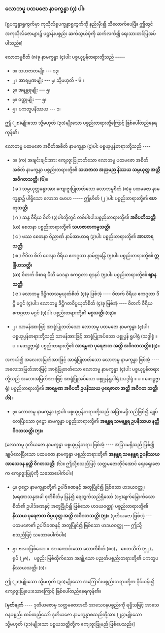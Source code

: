### လောဘမူ ပထမဇော နာမက္ခန္ဓာ (၄) ပါး

[ရူပက္ခန္ဓာရှုကွက်မှာ ကုသိုလ်ရူပက္ခန္ဓာရှုကွက်ကို နည်းမှီး၍ သိလောက်ပေပြီ။ 
ဤတွင် အကုသိုလ်ဇောများ၌ ပဋ္ဌာန်းပစ္စည်း ဆက်သွယ်ပုံကို ဆက်လက်၍ ရေးသားတင်ပြအပ်ပါသည်။]

လောဘမူစိတ် (၈)ခု နာမက္ခန္ဓာ (၄)ပါး ပစ္စယုပ္ပန်တရားတို့သည် -----

- ၁။ သဟဇာတမျိုး --- ၁၃၊
- ၂။ အာရမ္မဏမျိုး --- ၄၊ သို့မဟုတ် - ၆ ၊
- ၃။ အနန္တရမျိုး --- ၅၊
- ၄။ ဝတ္ထုမျိုး --- ၅၊
- ၅။ ပကတူပနိဿယ --- ၁၊

ဤ (၂၈)မျိုးသော သို့မဟုတ် (၃၀)မျိုးသော ပစ္စည်းတရားတို့ကြောင့် ဖြစ်ပေါ်တည်နေရကုန်၏။

လောဘမူ ပထမဇော အစိတ်အစိတ် နာမက္ခန္ဓာ (၄)ပါး ပစ္စယုပ္ပန်တရားတို့သည် ----

- ၁။ (က) အချင်းချင်းအား ကျေးဇူးပြုတတ်သော လောဘမူ ပထမဇော အစိတ်အစိတ် နာမက္ခန္ဓာ ပစ္စည်းတရားတို့၏ **သဟဇာတ အညမည နိဿယ သမ္ပယုတ္တ အတ္ထိ အဝိဂတသတ္တိ၊ (၆)**။
<br>( ခ ) သမ္ပယုတ္တခန္ဓာအား ကျေးဇူးပြုတတ်သော လောဘမူစိတ် (၈)ခု ပထမဇော နာမက္ခန္ဓာ၌ ပါရှိသော လောဘ မောဟ ----- ဤဟိတ် (၂ )ပါး ပစ္စည်းတရားတို့၏ **ဟေတုသတ္တိ၊**
<br>( ဂ ) ဆန္ဒ ဝီရိယ စိတ် (၃)ပါးတို့တွင် တစ်ပါးပါးပစ္စည်းတရားတို့၏ **အဓိပတိသတ္တိ၊**
<br>(ဃ) စေတနာ ပစ္စည်းတရားတို့၏ **သဟဇာတကမ္မသတ္တိ၊**
<br>( င ) ဖဿ စေတနာ ဝိညာဏ် နာမ်အာဟာရ (၃)ပါး ပစ္စည်းတရားတို့၏ **အာဟာရသတ္တိ၊**
<br>( စ ) ဇီဝိတ စိတ် ဝေဒနာ ဝီရိယ ဧကဂ္ဂတာ နာမ်ဣန္ဒြေ (၅)ပါး ပစ္စည်းတရားတို့၏ **ဣန္ဒြိယသတ္တိ၊**
<br>(ဆ) ဝိတက် ဝိစာရ ပီတိ ဝေဒနာ ဧကဂ္ဂတာ ဈာနင် (၅)ပါး ပစ္စည်းတရားတို့၏ **ဈာနသတ္တိ၊**
<br>( ဇ ) လောဘမူ ဒိဋ္ဌိဂတသမ္ပယုတ်စိတ် (၄)ခု ဖြစ်အံ့ ---- ဝိတက် ဝီရိယ ဧကဂ္ဂတာ ဒိဋ္ဌိ မဂ္ဂင် (၄)ပါး၊ လောဘမူ ဒိဋ္ဌိဂတဝိပ္ပယုတ်စိတ် (၄)ခု ဖြစ်အံ့ ---- ဝိတက် ဝီရိယ ဧကဂ္ဂတာ မဂ္ဂင် (၃)ပါး ပစ္စည်းတရားတို့၏ **မဂ္ဂသတ္တိ၊ (၁၃)**။

- ၂။ သာမန်အားဖြင့် အာရုံပြုတတ်သော လောဘမူ ပထမဇော နာမက္ခန္ဓာ (၄)ပါး ပစ္စယုပ္ပန်တရားတို့သည် သာမန်အားဖြင့် အာရုံပြုအပ်သော ပစ္စုပ္ပန် ရူပါရုံ (သဒ္ဒါရုံ ။ ပ ။ ဖောဋ္ဌဗ္ဗာရုံ) ပစ္စည်းတရားတို့၏ **အာရမ္မဏ ပုရေဇာတ အတ္ထိ အဝိဂတသတ္တိ။ (၄)**။

အကယ်၍ အလေးအမြတ်အားဖြင့် အာရုံပြုတတ်သော လောဘမူ နာမက္ခန္ဓာ ဖြစ်အံ့ ---- အလေးအမြတ်အားဖြင့် အာရုံပြုတတ်သော လောဘမူ နာမက္ခန္ဓာ (၄)ပါး ပစ္စယုပ္ပန်တရားတို့သည် အလေးအမြတ်အားဖြင့် အာရုံပြုအပ်သော ပစ္စုပ္ပန်ရူပါရုံ (သဒ္ဒါရုံ ။ ပ ။ ဖောဋ္ဌဗ္ဗာရုံ) ပစ္စည်းတရားတို့၏ **အာရမ္မဏ အဓိပတိ ဥပနိဿယ ပုရေဇာတ အတ္ထိ အဝိဂတ သတ္တိ၊ (၆)**။

- ၃။ လောဘမူ နာမက္ခန္ဓာ (၄)ပါး ပစ္စယုပ္ပန်တရားတို့သည် အခြားမရှိသည်ဖြစ်၍ ချုပ်လေပြီးသော ဝုဋ္ဌော နာမက္ခန္ဓာ ပစ္စည်းတရားတို့၏ **အနန္တရ သမနန္တရ ဥပနိဿယ နတ္ထိ ဝိဂတသတ္တိ၊ (၅)**။

[လောဘမူ ဒုတိယဇော နာမက္ခန္ဓာ ပစ္စယုပ္ပန်တရား ဖြစ်အံ့ ---- အခြားမရှိသည် ဖြစ်၍ ချုပ်လေပြီးသော ပထမဇော နာမက္ခန္ဓာ ပစ္စည်းတရားတို့၏ **အနန္တရ သမနန္တရ ဥပနိဿယ အာသေ၀န နတ္ထိ ဝိဂတသတ္တိ**၊ (၆)။ 
ဤသို့စသည်ဖြင့် သတ္တမဇောတိုင်အောင် ရှေးရှေးဇောက ကျေးဇူးပြုပုံကို သဘောပေါက်ပါ။]

- ၄။ ဝုဋ္ဌော နာမက္ခန္ဓာတို့၏ ဥပါဒ်ခဏနှင့် အတူပြိုင်၍ ဖြစ်သော ဟဒယဝတ္ထု၊ (မရဏာသန္နအခါ စုတိစိတ်မှ ပြန်၍ ရေတွက်သည်ရှိသော် (၁၇)ချက်မြောက်သော စိတ်၏ ဥပါဒ်ခဏနှင့် အတူပြိုင်၍ ဖြစ်သော ဟဒယဝတ္ထု) ပစ္စည်းတရားတို့၏ **နိဿယ ပုရေဇာတ ဝိပ္ပယုတ္တ အတ္ထိ အဝိဂတသတ္တိ၊ (၅)**။ 
(ဒုတိယဇော ဖြစ်အံ့ --- ပထမဇော၏ ဥပါဒ်ခဏနှင့် အတူပြိုင်၍ ဖြစ်သော ဟဒယဝတ္ထု --- ဤသို့စသည်ဖြင့် သဘောပေါက်ပါ။)

- ၅။ ဗလဝဖြစ်သော = အားကောင်းသော လောကီစိတ် (၈၁)， စေတသိက် (၅၂)， ရုပ် (၂၈)， ပစ္စည်း ဖြစ်ထိုက်သော အချို့သော ပညတ်ပစ္စည်းတရားတို့၏ ပကတူပနိဿယသတ္တိ၊ (၁)။

ဤ (၂၈)မျိုးသော သို့မဟုတ် (၃၀)မျိုးသော အကြောင်းပစ္စည်းတရားတို့က ဝိုင်းဝန်း၍ ကျေးဇူးပြုပေးသောကြောင့် ဖြစ်ပေါ်တည်နေရကုန်၏။

[**မှတ်ချက်** ---- ဒုတိယဇောမှ သတ္တမဇောအထိ အာသေဝနပစ္စည်းကို ရရှိသဖြင့် အာသေဝနပစ္စည်း ထပ်ထည့်သော် ဒုတိယဇော နာမက္ခန္ဓာစသည်တို့အား (၂၉)မျိုးသော သို့မဟုတ် (၃၁)မျိုးသော ပစ္စယသတ္တိတို့က ကျေးဇူးပြုမည် ဖြစ်ပေသည်။]
